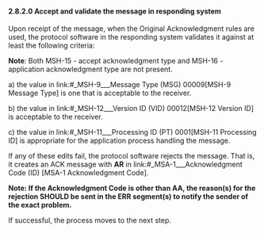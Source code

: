 #### 2.8.2.0 Accept and validate the message in responding system

Upon receipt of the message, when the Original Acknowledgment rules are used, the protocol software in the responding system validates it against at least the following criteria:

**Note**: Both MSH-15 - accept acknowledgment type and MSH-16 - application acknowledgment type are not present.

a) the value in link:#_MSH-9___Message Type  (MSG)   00009[MSH-9 Message Type] is one that is acceptable to the receiver.

b) the value in link:#_MSH-12___Version ID  (VID)   00012[MSH-12 Version ID] is acceptable to the receiver.

c) the value in link:#_MSH-11___Processing ID  (PT)   0001[MSH-11 Processing ID] is appropriate for the application process handling the message.

If any of these edits fail, the protocol software rejects the message. That is, it creates an ACK message with **AR** in link:#_MSA-1___Acknowledgment Code  (ID)  [MSA-1 Acknowledgment Code].

**Note: If the Acknowledgment Code is other than AA, the reason(s) for the rejection SHOULD be sent in the ERR segment(s) to notify the sender of the exact problem.**

If successful, the process moves to the next step.
